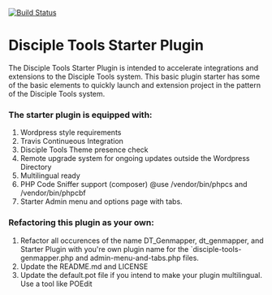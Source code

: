 [![Build Status](https://travis-ci.org/DiscipleTools/disciple-tools-genmapper.svg?branch=master)](https://travis-ci.org/DiscipleTools/disciple-tools-genmapper)

# Disciple Tools Starter Plugin
The Disciple Tools Starter Plugin is intended to accelerate integrations and extensions to the Disciple Tools system.
This basic plugin starter has some of the basic elements to quickly launch and extension project in the pattern of
the Disciple Tools system.


### The starter plugin is equipped with:
1. Wordpress style requirements
1. Travis Continueous Integration
1. Disciple Tools Theme presence check
1. Remote upgrade system for ongoing updates outside the Wordpress Directory
1. Multilingual ready
1. PHP Code Sniffer support (composer) @use /vendor/bin/phpcs and /vendor/bin/phpcbf
1. Starter Admin menu and options page with tabs.

### Refactoring this plugin as your own:
1. Refactor all occurences of the name DT_Genmapper, dt_genmapper, and Starter Plugin with you're own plugin
name for the `disciple-tools-genmapper.php and admin-menu-and-tabs.php files.
1. Update the README.md and LICENSE
1. Update the default.pot file if you intend to make your plugin multilingual. Use a tool like POEdit
